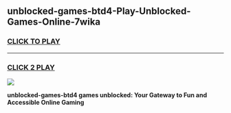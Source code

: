 
## unblocked-games-btd4-Play-Unblocked-Games-Online-7wika
<h3>
<a href="https://premium76.site?title=unblocked-games-btd4&ref=25A">CLICK TO PLAY</a></h3>
<hr>

<h3>
<a href="https://premium76.site?title=unblocked-games-btd4&ref=25A">CLICK 2 PLAY</a>
  
</h3>

<a href="https://premium76.site?title=unblocked-games-btd4&ref=25A"><img src="https://clearcache.store/games.png"></a>


**unblocked-games-btd4 games unblocked: Your Gateway to Fun and Accessible Online Gaming**
